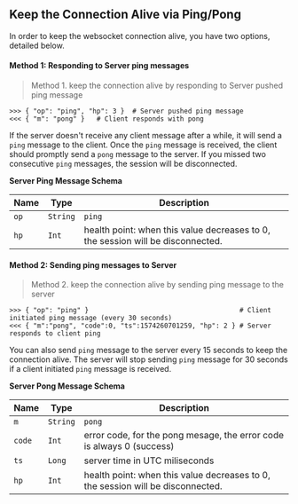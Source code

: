 ## Keep the Connection Alive via Ping/Pong

In order to keep the websocket connection alive, you have two options, detailed below.


#### Method 1: Responding to Server ping messages

> Method 1. keep the connection alive by responding to Server pushed ping message 

```
>>> { "op": "ping", "hp": 3 }  # Server pushed ping message
<<< { "m": "pong" }   # Client responds with pong
```

If the server doesn't receive any client message after a while, it will send a `ping` message to the client. Once the `ping` message is received,
the client should promptly send a `pong` message to the server. If you missed two consecutive `ping` messages, the session will be disconnected. 

**Server Ping Message Schema** 

 Name  | Type     | Description                                                                                    
------ | -------- | -------------------------------------------------------------------------------
 `op`  | `String` | `ping`
 `hp`  | `Int`    | health point: when this value decreases to 0, the session will be disconnected.



#### Method 2: Sending ping messages to Server 

> Method 2. keep the connection alive by sending ping message to the server

```
>>> { "op": "ping" }                                      # Client initiated ping message (every 30 seconds)
<<< { "m":"pong", "code":0, "ts":1574260701259, "hp": 2 } # Server responds to client ping 
``` 

You can also send `ping` message to the server every 15 seconds to keep the connection alive. The server will stop sending `ping` message 
for 30 seconds if a client initiated `ping` message is received. 

**Server Pong Message Schema** 

 Name   | Type     | Description                                                                                    
------- | -------- | -------------------------------------------------------------------------------
 `m`    | `String` | `pong`
 `code` | `Int`    | error code, for the pong mesage, the error code is always 0 (success)
 `ts`   | `Long`   | server time in UTC miliseconds
 `hp`   | `Int`    | health point: when this value decreases to 0, the session will be disconnected.

